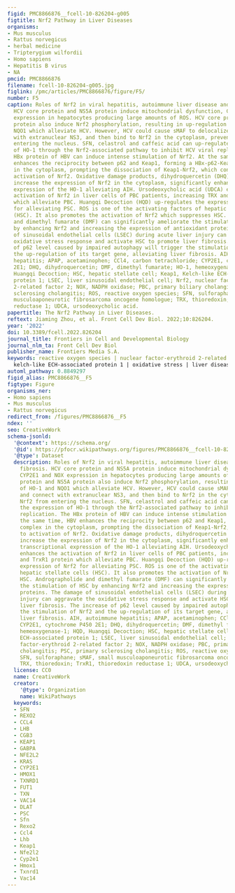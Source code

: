 ```yaml
---
figid: PMC8866876__fcell-10-826204-g005
figtitle: Nrf2 Pathway in Liver Diseases
organisms:
- Mus musculus
- Rattus norvegicus
- herbal medicine
- Tripterygium wilfordii
- Homo sapiens
- Hepatitis B virus
- NA
pmcid: PMC8866876
filename: fcell-10-826204-g005.jpg
figlink: /pmc/articles/PMC8866876/figure/F5/
number: F5
caption: Roles of Nrf2 in viral hepatitis, autoimmune liver disease and liver fibrosis.
  HCV core protein and NS5A protein induce mitochondrial dysfunction, CYP2E1 and NOX
  expression in hepatocytes producing large amounts of ROS. HCV core protein and NS5A
  protein also induce Nrf2 phosphorylation, resulting in up-regulation of HO-1 and
  NQO1 which alleviate HCV. However, HCV could cause sMAF to delocalize and connect
  with extranuclear NS3, and then bind to Nrf2 in the cytoplasm, preventing Nrf2 from
  entering the nucleus. SFN, celastrol and caffeic acid can up-regulate the expression
  of HO-1 through the Nrf2-associated pathway to inhibit HCV viral replication. The
  HBx protein of HBV can induce intense stimulation of Nrf2. At the same time, HBV
  enhances the reciprocity between p62 and Keap1, forming a HBx-p62-Keap1 complex
  in the cytoplasm, prompting the dissociation of Keap1-Nrf2, which contributes to
  activation of Nrf2. Oxidative damage products, dihydroquercetin (DHQ) and pristimerin
  increase the expression of Nrf2 in the cytoplasm, significantly enhancing the transcriptional
  expression of the HO-1 alleviating AIH. Ursodeoxycholic acid (UDCA) enhances the
  activation of Nrf2 in liver cells of PBC patients, increasing TRX and TrxR1 protein
  which alleviate PBC. Huangqi Decoction (HQD) up-regulates the expression of Nrf2
  for alleviating PSC. ROS is one of the activating factors of hepatic stellate cells
  (HSC). It also promotes the activation of Nrf2 which suppresses HSC. Andrographolide
  and dimethyl fumarate (DMF) can significantly ameliorate the stimulation of HSC
  by enhancing Nrf2 and increasing the expression of antioxidant proteins. The damage
  of sinusoidal endothelial cells (LSEC) during acute liver injury can aggravate the
  oxidative stress response and activate HSC to promote liver fibrosis. The increase
  of p62 level caused by impaired autophagy will trigger the stimulation of Nrf2 and
  the up-regulation of its target gene, alleviating liver fibrosis. AIH, autoimmune
  hepatitis; APAP, acetaminophen; CCl4, carbon tetrachloride; CYP2E1, cytochrome P450
  2E1; DHQ, dihydroquercetin; DMF, dimethyl fumarate; HO-1, hemeoxygenase-1; HQD,
  Huangqi Decoction; HSC, hepatic stellate cell; Keap1, Kelch-like ECH-associated
  protein 1; LSEC, liver sinusoidal endothelial cell; Nrf2, nuclear factor-erythroid
  2-related factor 2; NOX, NADPH oxidase; PBC, primary biliary cholangitis; PSC, primary
  sclerosing cholangitis; ROS, reactive oxygen species; SFN, sulforaphane; sMAF, small
  musculoaponeurotic fibrosarcoma oncogene homologue; TRX, thioredoxin; TrxR1, thioredoxin
  reductase 1; UDCA, ursodeoxycholic acid.
papertitle: The Nrf2 Pathway in Liver Diseases.
reftext: Jiaming Zhou, et al. Front Cell Dev Biol. 2022;10:826204.
year: '2022'
doi: 10.3389/fcell.2022.826204
journal_title: Frontiers in Cell and Developmental Biology
journal_nlm_ta: Front Cell Dev Biol
publisher_name: Frontiers Media S.A.
keywords: reactive oxygen species | nuclear factor-erythroid 2-related factor 2 |
  kelch-like ECH-associated protein 1 | oxidative stress | liver diseases
automl_pathway: 0.8849297
figid_alias: PMC8866876__F5
figtype: Figure
organisms_ner:
- Homo sapiens
- Mus musculus
- Rattus norvegicus
redirect_from: /figures/PMC8866876__F5
ndex: ''
seo: CreativeWork
schema-jsonld:
  '@context': https://schema.org/
  '@id': https://pfocr.wikipathways.org/figures/PMC8866876__fcell-10-826204-g005.html
  '@type': Dataset
  description: Roles of Nrf2 in viral hepatitis, autoimmune liver disease and liver
    fibrosis. HCV core protein and NS5A protein induce mitochondrial dysfunction,
    CYP2E1 and NOX expression in hepatocytes producing large amounts of ROS. HCV core
    protein and NS5A protein also induce Nrf2 phosphorylation, resulting in up-regulation
    of HO-1 and NQO1 which alleviate HCV. However, HCV could cause sMAF to delocalize
    and connect with extranuclear NS3, and then bind to Nrf2 in the cytoplasm, preventing
    Nrf2 from entering the nucleus. SFN, celastrol and caffeic acid can up-regulate
    the expression of HO-1 through the Nrf2-associated pathway to inhibit HCV viral
    replication. The HBx protein of HBV can induce intense stimulation of Nrf2. At
    the same time, HBV enhances the reciprocity between p62 and Keap1, forming a HBx-p62-Keap1
    complex in the cytoplasm, prompting the dissociation of Keap1-Nrf2, which contributes
    to activation of Nrf2. Oxidative damage products, dihydroquercetin (DHQ) and pristimerin
    increase the expression of Nrf2 in the cytoplasm, significantly enhancing the
    transcriptional expression of the HO-1 alleviating AIH. Ursodeoxycholic acid (UDCA)
    enhances the activation of Nrf2 in liver cells of PBC patients, increasing TRX
    and TrxR1 protein which alleviate PBC. Huangqi Decoction (HQD) up-regulates the
    expression of Nrf2 for alleviating PSC. ROS is one of the activating factors of
    hepatic stellate cells (HSC). It also promotes the activation of Nrf2 which suppresses
    HSC. Andrographolide and dimethyl fumarate (DMF) can significantly ameliorate
    the stimulation of HSC by enhancing Nrf2 and increasing the expression of antioxidant
    proteins. The damage of sinusoidal endothelial cells (LSEC) during acute liver
    injury can aggravate the oxidative stress response and activate HSC to promote
    liver fibrosis. The increase of p62 level caused by impaired autophagy will trigger
    the stimulation of Nrf2 and the up-regulation of its target gene, alleviating
    liver fibrosis. AIH, autoimmune hepatitis; APAP, acetaminophen; CCl4, carbon tetrachloride;
    CYP2E1, cytochrome P450 2E1; DHQ, dihydroquercetin; DMF, dimethyl fumarate; HO-1,
    hemeoxygenase-1; HQD, Huangqi Decoction; HSC, hepatic stellate cell; Keap1, Kelch-like
    ECH-associated protein 1; LSEC, liver sinusoidal endothelial cell; Nrf2, nuclear
    factor-erythroid 2-related factor 2; NOX, NADPH oxidase; PBC, primary biliary
    cholangitis; PSC, primary sclerosing cholangitis; ROS, reactive oxygen species;
    SFN, sulforaphane; sMAF, small musculoaponeurotic fibrosarcoma oncogene homologue;
    TRX, thioredoxin; TrxR1, thioredoxin reductase 1; UDCA, ursodeoxycholic acid.
  license: CC0
  name: CreativeWork
  creator:
    '@type': Organization
    name: WikiPathways
  keywords:
  - SFN
  - REXO2
  - CCL4
  - LHB
  - CGB3
  - KEAP1
  - GABPA
  - NFE2L2
  - KRAS
  - CYP2E1
  - HMOX1
  - TXNRD1
  - FUT1
  - TXN
  - VAC14
  - DLAT
  - PSC
  - Sfn
  - Rexo2
  - Ccl4
  - Lhb
  - Keap1
  - Nfe2l2
  - Cyp2e1
  - Hmox1
  - Txnrd1
  - Vac14
---
```

